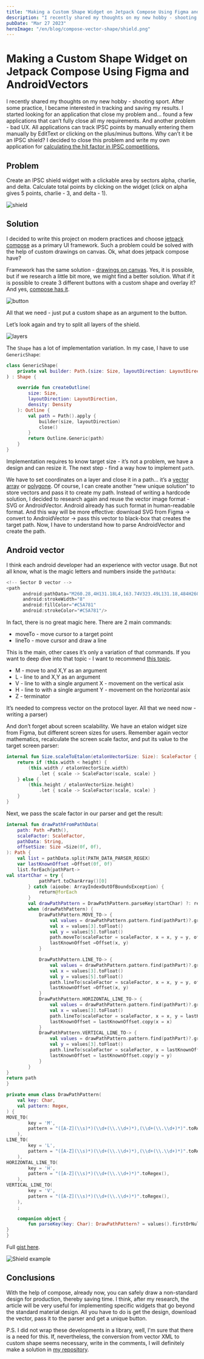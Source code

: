 ```yaml
---
title: "Making a Custom Shape Widget on Jetpack Compose Using Figma and AndroidVectors"
description: "I recently shared my thoughts on my new hobby - shooting sport. After some practice, I became interested in tracking and saving my results. I started looking for an application that close my problem and… found a few applications that can’t fully close all my requirements. And another problem - bad UX. All applications can track IPSC points by manually entering them manually by EditText or clicking on the plus/minus buttons. Why can’t it be an IPSC shield? I decided to close this problem and write my own application for calculating the hit factor in IPSC competitions."
pubDate: "Mar 27 2023"
heroImage: "/en/blog/compose-vector-shape/shield.png"
---
```

# Making a Custom Shape Widget on Jetpack Compose Using Figma and AndroidVectors

I recently shared my thoughts on my new hobby - shooting sport. After some practice, I became interested in tracking and saving my results. I started looking for an application that close my problem and… found a few applications that can’t fully close all my requirements. And another problem - bad UX. All applications can track IPSC points by manually entering them manually by EditText or clicking on the plus/minus buttons. Why can’t it be an IPSC shield? I decided to close this problem and write my own application for [calculating the hit factor in IPSC competitions.](https://play.google.com/store/apps/details?id=by.bulba.ipsc.calculator)

## Problem

Create an IPSC shield widget with a clickable area by sectors alpha, charlie, and delta. Calculate total points by clicking on the widget (click on alpha gives 5 points, charlie - 3, and delta - 1).

![shield](shield.png)

## Solution

I decided to write this project on modern practices and choose [jetpack compose](https://developer.android.com/jetpack/compose?gclid=Cj0KCQjw2v-gBhC1ARIsAOQdKY1DTNgfsQS9vlnHLapHgj5DMfiaQ23qYEiiYL9NVcbv4RS-v130_iUaAlW2EALw_wcB&gclsrc=aw.ds) as a primary UI framework. Such a problem could be solved with the help of custom drawings on canvas. Ok, what does jetpack compose have?

Framework has the same solution - [drawings on canvas](https://developer.android.com/jetpack/compose/graphics/draw/overview). Yes, it is possible, but if we research a little bit more, we might find a better solution. What if it is possible to create 3 different buttons with a custom shape and overlay it? And yes, [compose has it](https://developer.android.com/reference/kotlin/androidx/compose/material/package-summary#Button(kotlin.Function0,androidx.compose.ui.Modifier,kotlin.Boolean,androidx.compose.foundation.interaction.MutableInteractionSource,androidx.compose.material.ButtonElevation,androidx.compose.ui.graphics.Shape,androidx.compose.foundation.BorderStroke,androidx.compose.material.ButtonColors,androidx.compose.foundation.layout.PaddingValues,kotlin.Function1)).

![button](button.png)

All that we need - just put a custom shape as an argument to the button.

Let’s look again and try to split all layers of the shield.

![layers](layers.png)

The `Shape` has a lot of implementation variation. In my case, I have to use `GenericShape`:

```kotlin
class GenericShape(
    private val builder: Path.(size: Size, layoutDirection: LayoutDirection) -> Unit
) : Shape {

    override fun createOutline(
        size: Size,
        layoutDirection: LayoutDirection,
        density: Density
    ): Outline {
        val path = Path().apply {
            builder(size, layoutDirection)
            close()
        }
        return Outline.Generic(path)
    }
}
```

Implementation requires to know target size - it’s not a problem, we have a design and can resize it. The next step - find a way how to implement `path`.

We have to set coordinates on a layer and close it in a path… it’s a [vector array](https://en.wikipedia.org/wiki/Vector_space) or [polygone](https://en.wikipedia.org/wiki/Polygon). Of course, I can create another “new unique solution” to store vectors and pass it to create my path. Instead of writing a hardcode solution, I decided to research again and reuse the vector image format - SVG or AndroidVector. Android already has such format in human-readable format. And this way will be more effective: download SVG from Figma → convert to AndroidVector → pass this vector to black-box that creates the target path. Now, I have to understand how to parse AndroidVector and create the path.

## Android vector

I think each android developer had an experience with vector usage. But not all know, what is the magic letters and numbers inside the `pathData`:

```kotlin
<!-- Sector D vector -->
<path
      android:pathData="M260.28,4H131.18L4,163.74V323.49L131.18,484H260.28L384.4,323.49V163.74L260.28,4Z"
      android:strokeWidth="8"
      android:fillColor="#C5A781"
      android:strokeColor="#C5A781"/>
```

In fact, there is no great magic here. There are 2 main commands:

- moveTo - move cursor to a target point
- lineTo - move cursor and draw a line

This is the main, other cases it’s only a variation of that commands. If you want to deep dive into that topic - I want to recommend [this topic](https://medium.com/@ali.muzaffar/understanding-vectordrawable-pathdata-commands-in-android-d56a6054610e). 

- M - move to and X,Y as an argument
- L - line to and X,Y as an argument
- V - line to with a single argument X - movement on the vertical asix
- H - line to with a single argument Y - movement on the horizontal asix
- Z - terminator

It’s needed to compress vector on the protocol layer. All that we need now - writing a parser)

And don’t forget about screen scalability. We have an etalon widget size from Figma, but different screen sizes for users. Remember again vector mathematics, recalculate the screen scale factor, and put its value to the target screen parser:

```kotlin
internal fun Size.scaleToEtalon(etalonVectorSize: Size): ScaleFactor {
    return if (this.width < height) {
        (this.width / etalonVectorSize.width)
            .let { scale -> ScaleFactor(scale, scale) }
    } else {
        (this.height / etalonVectorSize.height)
            .let { scale -> ScaleFactor(scale, scale) }
    }
}
```

Next, we pass the scale factor in our parser and get the result:

```kotlin
internal fun drawPathFromPathData(
    path: Path =Path(),
    scaleFactor: ScaleFactor,
    pathData: String,
    offsetSize: Size =Size(0f, 0f),
): Path {
    val list = pathData.split(PATH_DATA_PARSER_REGEX)
    var lastKnownOffset =Offset(0f, 0f)
    list.forEach{pathPart->
val startChar = try {
            pathPart.toCharArray()[0]
        } catch (aioobe: ArrayIndexOutOfBoundsException) {
            return@forEach
        }
        val drawPathPattern = DrawPathPattern.parseKey(startChar) ?: return@forEach
        when (drawPathPattern) {
            DrawPathPattern.MOVE_TO-> {
                val values = drawPathPattern.pattern.find(pathPart)?.groupValues ?: return@forEach
                val x = values[3].toFloat()
                val y = values[5].toFloat()
                path.moveTo(scaleFactor = scaleFactor, x = x, y = y, offsetSize = offsetSize)
                lastKnownOffset =Offset(x, y)
            }

            DrawPathPattern.LINE_TO-> {
                val values = drawPathPattern.pattern.find(pathPart)?.groupValues ?: return@forEach
                val x = values[3].toFloat()
                val y = values[5].toFloat()
                path.lineTo(scaleFactor = scaleFactor, x = x, y = y, offsetSize = offsetSize)
                lastKnownOffset =Offset(x, y)
            }
            DrawPathPattern.HORIZONTAL_LINE_TO-> {
                val values = drawPathPattern.pattern.find(pathPart)?.groupValues ?: return@forEach
                val x = values[3].toFloat()
                path.lineTo(scaleFactor = scaleFactor, x = x, y = lastKnownOffset.y, offsetSize = offsetSize)
                lastKnownOffset = lastKnownOffset.copy(x = x)
            }
            DrawPathPattern.VERTICAL_LINE_TO-> {
                val values = drawPathPattern.pattern.find(pathPart)?.groupValues ?: return@forEach
                val y = values[3].toFloat()
                path.lineTo(scaleFactor = scaleFactor, x = lastKnownOffset.x, y = y, offsetSize = offsetSize)
                lastKnownOffset = lastKnownOffset.copy(y = y)
            }
        }
}
return path
}

private enum class DrawPathPattern(
    val key: Char,
    val pattern: Regex,
) {
MOVE_TO(
        key = 'M',
        pattern = "([A-Z](\\s)*)(\\d+(\\.\\d+)*),(\\d+(\\.\\d+)*)".toRegex(),
    ),
LINE_TO(
        key = 'L',
        pattern = "([A-Z](\\s)*)(\\d+(\\.\\d+)*),(\\d+(\\.\\d+)*)".toRegex(),
    ),
HORIZONTAL_LINE_TO(
        key = 'H',
        pattern = "([A-Z](\\s)*)(\\d+(\\.\\d+)*)".toRegex(),
    ),
VERTICAL_LINE_TO(
        key = 'V',
        pattern = "([A-Z](\\s)*)(\\d+(\\.\\d+)*)".toRegex(),
    ),
    ;

    companion object {
        fun parseKey(key: Char): DrawPathPattern? = values().firstOrNull{ it.key == key}
}
}
```

Full [gist here](https://gist.github.com/IlyaPavlovskii/4bee00442263622e6250a60ae03491a3). 

![Shield example](shield-example.gif)

## Conclusions

With the help of compose, already now, you can safely draw a non-standard design for production, thereby saving time. I think, after my research, the article will be very useful for implementing specific widgets that go beyond the standard materiał design. All you have to do is get the design, download the vector, pass it to the parser and get a unique button.

P.S. I did not wrap these developments in a library, well, I'm sure that there is a need for this. If, nevertheless, the conversion from vector XML to custom shape seems necessary, write in the comments, I will definitely make a solution in [my repository](https://github.com/IlyaPavlovskii).
